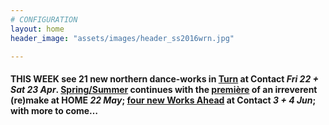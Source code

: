 ```yaml
---
# CONFIGURATION
layout: home
header_image: "assets/images/header_ss2016wrn.jpg"

---
```

#### THIS WEEK see 21 new northern dance-works in [Turn](/current/2016-turn) at Contact *Fri 22 + Sat 23 Apr*. [Spring/Summer](/current/2016-springsummer) continues with the [première](/current/2016-springsummer/redux) of an irreverent (re)make at HOME *22 May*; [four new Works Ahead](/current/2016-worksahead) at Contact *3 + 4 Jun*; with more to come…

